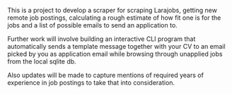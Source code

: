 This is a project to develop a scraper for scraping Larajobs, getting new remote job postings,
calculating a rough estimate of how fit one is for the jobs and a list of possible emails to
send an application to.

Further work will involve building an interactive CLI program that automatically sends a template
message together with your CV to an email picked by you as application email while browsing through
unapplied jobs from the local sqlite db.

Also updates will be made to capture mentions of required years of experience in job postings to take
that into consideration.